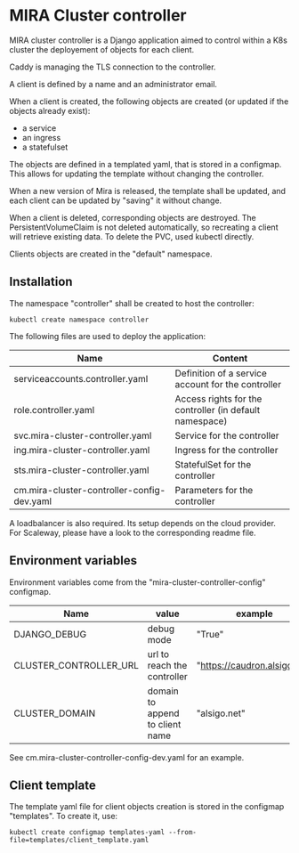 # MIRA Cluster controller

MIRA cluster controller is a Django application aimed to control within a K8s cluster the deployement of objects for each client.

Caddy is managing the TLS connection to the controller.

A client is defined by a name and an administrator email.

When a client is created, the following objects are created (or updated if the objects already exist):
- a service
- an ingress
- a statefulset

The objects are defined in a templated yaml, that is stored in a configmap. This allows for updating the template without changing the controller.

When a new version of Mira is released, the template shall be updated, and each client can be updated by "saving" it without change.

When a client is deleted, corresponding objects are destroyed. The PersistentVolumeClaim is not deleted automatically, so recreating a client will retrieve existing data. To delete the PVC, used kubectl directly.

Clients objects are created in the "default" namespace.

## Installation

The namespace "controller" shall be created to host the controller:

```shell
kubectl create namespace controller
````

The following files are used to deploy the application:

Name                                       | Content
-------------------------------------------|------------------------------------
serviceaccounts.controller.yaml            | Definition of a service account for the controller 
role.controller.yaml                       | Access rights for the controller (in default namespace)
svc.mira-cluster-controller.yaml           | Service for the controller
ing.mira-cluster-controller.yaml           | Ingress for the controller
sts.mira-cluster-controller.yaml           | StatefulSet for the controller
cm.mira-cluster-controller-config-dev.yaml | Parameters for the controller

A loadbalancer is also required. Its setup depends on the cloud provider. For Scaleway, please have a look to the corresponding readme file.

## Environment variables

Environment variables come from the "mira-cluster-controller-config" configmap.

Name                  | value                           | example
----------------------|---------------------------------|--------------
DJANGO_DEBUG          | debug mode                      | "True"
CLUSTER_CONTROLLER_URL| url to reach the controller     | "https://caudron.alsigo.net"
CLUSTER_DOMAIN        | domain to append to client name | "alsigo.net"


See cm.mira-cluster-controller-config-dev.yaml for an example.

## Client template

The template yaml file for client objects creation is stored in the configmap "templates". To create it, use:

```shell
kubectl create configmap templates-yaml --from-file=templates/client_template.yaml
````
